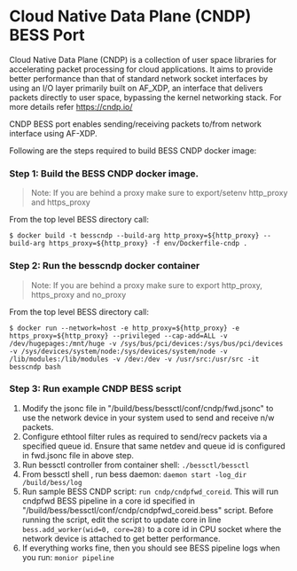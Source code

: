 <!--
SPDX-License-Identifier: Apache-2.0
Copyright 2020 Intel Corporation
-->

# Cloud Native Data Plane (CNDP) BESS Port

Cloud Native Data Plane (CNDP) is a collection of user space libraries for accelerating packet processing for cloud applications. It aims to provide better performance than that of standard network socket interfaces by using an I/O layer primarily built on AF_XDP, an interface that delivers packets directly to user space, bypassing the kernel networking stack. For more details refer https://cndp.io/

CNDP BESS port enables sending/receiving packets to/from network interface using AF-XDP.

Following are the steps required to build BESS CNDP docker image:

### Step 1: Build the BESS CNDP docker image.

> Note: If you are behind a proxy make sure to export/setenv http_proxy and https_proxy

From the top level BESS directory call:

```
$ docker build -t besscndp --build-arg http_proxy=${http_proxy} --build-arg https_proxy=${http_proxy} -f env/Dockerfile-cndp .
```

### Step 2: Run the besscndp docker container
> Note: If you are behind a proxy make sure to export http_proxy, https_proxy and no_proxy

From the top level BESS directory call:

```
$ docker run --network=host -e http_proxy=${http_proxy} -e https_proxy=${http_proxy} --privileged --cap-add=ALL -v /dev/hugepages:/mnt/huge -v /sys/bus/pci/devices:/sys/bus/pci/devices -v /sys/devices/system/node:/sys/devices/system/node -v  /lib/modules:/lib/modules -v /dev:/dev -v /usr/src:/usr/src -it besscndp bash
```

### Step 3: Run example CNDP BESS script

1. Modify the jsonc file in "/build/bess/bessctl/conf/cndp/fwd.jsonc" to use the network device in your system used to send and receive n/w packets.
2. Configure ethtool filter rules as required to send/recv packets via a specified queue id. Ensure that same netdev and queue id is configured in fwd.jsonc file in above step.
3. Run bessctl controller from container shell: `./bessctl/bessctl`
4. From bessctl shell , run bess daemon: `daemon start -log_dir /build/bess/log`
5. Run sample BESS CNDP script: `run cndp/cndpfwd_coreid`. This will run cndpfwd BESS pipeline in a core id specified in "/build/bess/bessctl/conf/cndp/cndpfwd_coreid.bess" script. Before running the script, edit the script to update core in line `bess.add_worker(wid=0, core=28)` to a core id in CPU socket where the network device is attached to get better performance.
6. If everything works fine, then you should see BESS pipeline logs when you run: `monior pipeline`
